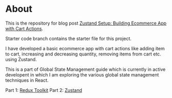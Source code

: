 # About

This is the repository for blog post [Zustand Setup: Building Ecommerce App with Cart Actions](https://everythingcs.dev/blog/zustand-setup-react-ecommerce-cart-actions/).

Starter code branch contains the starter file for this project.

I have developed a basic ecommerce app with cart actions like adding item to cart, increasing and decreasing quantity, removing items from cart etc. using Zustand.

This is a part of Global State Management guide which is currently in active developent in which I am exploring the various global state management techniques in React.

Part 1: [Redux Toolkit](https://everythingcs.dev/blog/react-ecommerce-cart-actions-global-state-redux-toolkit/)
Part 2: [Zustand](https://everythingcs.dev/blog/zustand-setup-react-ecommerce-cart-actions/)

